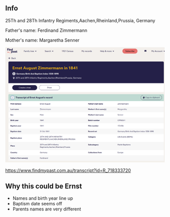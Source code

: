 ## Info

25Th and 28Th Infantry Regiments,Aachen,Rheinland,Prussia, Germany

Father's name: Ferdinand Zimmermann

Mother's name: Margaretha Senner

![record](./1841%20Ernst%20August%20Zimmermann.png)

https://www.findmypast.com.au/transcript?id=R_718333720

## Why this could be Ernst

* Names and birth year line up
* Baptism date seems off
* Parents names are very different
